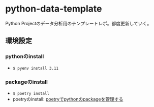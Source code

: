 # python-data-template
Python Projectのデータ分析用のテンプレートレポ。都度更新していく。

## 環境設定
### pythonのinstall
* `$ pyenv install 3.11`

### packageのinstall
* `$ poetry install`
* poetryのinstall: [poetryでpythonのpackageを管理する](https://zenn.dev/knao124/articles/230913-poetry)
